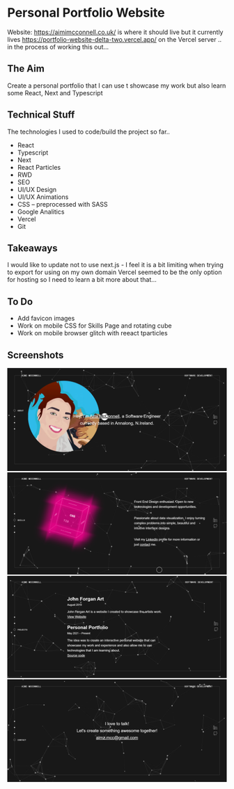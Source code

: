 # Personal Portfolio Website

Website: https://aimimcconnell.co.uk/ is where it should live but it currently lives https://portfolio-website-delta-two.vercel.app/ on the Vercel server .. in the process of working this out...

## The Aim

Create a personal portfolio that I can use t showcase my work but also learn some React, Next and Typescript

## Technical Stuff

The technologies I used to code/build the project so far..

- React
- Typescript
- Next
- React Particles
- RWD
- SEO
- UI/UX Design
- UI/UX Animations
- CSS – preprocessed with SASS
- Google Analitics
- Vercel
- Git

## Takeaways

I would like to update not to use next.js - I feel it is a bit limiting when trying to export for using on my own domain Vercel seemed to be the only option for hosting so I need to learn a bit more about that...

## To Do

- Add favicon images
- Work on mobile CSS for Skills Page and rotating cube
- Work on mobile browser glitch with  reeact tparticles

## Screenshots

![Aimi McConnell Portfolio - Home/About](https://github.com/aimimcc/personal-portfolio-master/blob/main/public/static/home_about_page.png)
![Aimi McConnell Portfolio - Skills](https://github.com/aimimcc/personal-portfolio-master/blob/main/public/static/skills_page.png)
![Aimi McConnell Portfolio - Projects](https://github.com/aimimcc/personal-portfolio-master/blob/main/public/static/projects_page.png)
![Aimi McConnell Portfolio - Contact](https://github.com/aimimcc/personal-portfolio-master/blob/main/public/static/contact_page.png)
